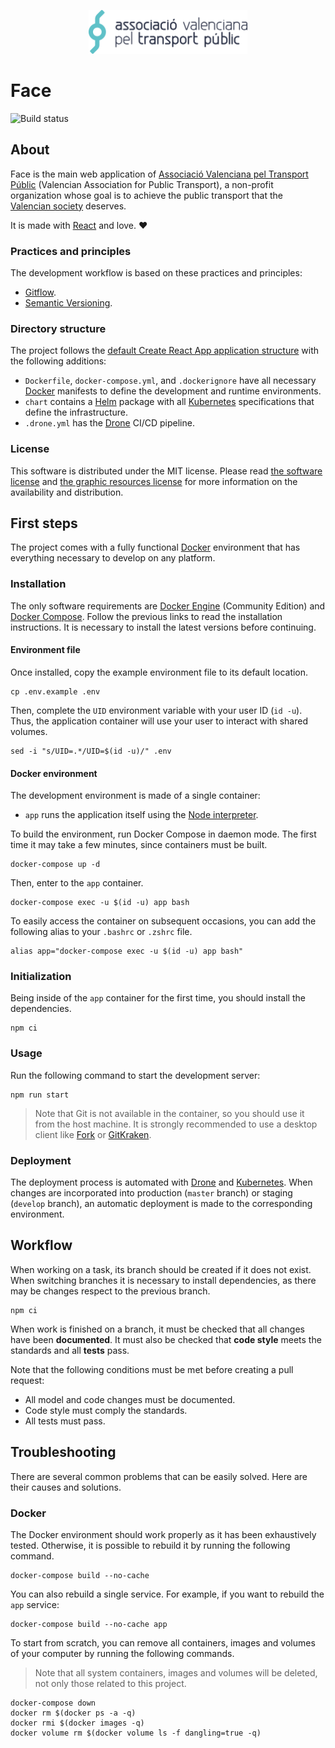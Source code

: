 <p align="center"><a href="https://avptp.org"><img src="src/images/imagotype.svg" height="70px"></a></p>

# Face

![Build status](https://drone.dev.avptp.org/api/badges/avptp/face/status.svg)

## About

Face is the main web application of [Associació Valenciana pel Transport Públic](https://avptp.org) (Valencian Association for Public Transport), a non-profit organization whose goal is to achieve the public transport that the [Valencian society](https://en.wikipedia.org/wiki/Valencian_Community) deserves.

It is made with [React](https://reactjs.org) and love. ❤

### Practices and principles

The development workflow is based on these practices and principles:

* [Gitflow](https://www.atlassian.com/git/tutorials/comparing-workflows/gitflow-workflow).
* [Semantic Versioning](https://semver.org).

### Directory structure

The project follows the [default Create React App application structure](https://facebook.github.io/create-react-app/docs/folder-structure) with the following additions:

* `Dockerfile`, `docker-compose.yml`, and `.dockerignore` have all necessary [Docker](https://www.docker.com) manifests to define the development and runtime environments.
* `chart` contains a [Helm](https://helm.sh) package with all [Kubernetes](https://kubernetes.io) specifications that define the infrastructure.
* `.drone.yml` has the [Drone](https://drone.io) CI/CD pipeline.

### License

This software is distributed under the MIT license. Please read [the software license](license.md) and [the graphic resources license](src/images/license.md) for more information on the availability and distribution.

## First steps

The project comes with a fully functional [Docker](https://www.docker.com) environment that has everything necessary to develop on any platform.

### Installation

The only software requirements are [Docker Engine](https://docs.docker.com/engine/installation/) (Community Edition) and [Docker Compose](https://docs.docker.com/compose/install/). Follow the previous links to read the installation instructions. It is necessary to install the latest versions before continuing.

#### Environment file

Once installed, copy the example environment file to its default location.

```Shell
cp .env.example .env
```

Then, complete the `UID` environment variable with your user ID (`id -u`). Thus, the application container will use your user to interact with shared volumes.

```Shell
sed -i "s/UID=.*/UID=$(id -u)/" .env
```

#### Docker environment

The development environment is made of a single container:

* `app` runs the application itself using the [Node interpreter](https://nodejs.org).

To build the environment, run Docker Compose in daemon mode. The first time it may take a few minutes, since containers must be built.

```Shell
docker-compose up -d
```

Then, enter to the `app` container.

```Shell
docker-compose exec -u $(id -u) app bash
```

To easily access the container on subsequent occasions, you can add the following alias to your `.bashrc` or `.zshrc` file.

```Shell
alias app="docker-compose exec -u $(id -u) app bash"
```

### Initialization

Being inside of the `app` container for the first time, you should install the dependencies.

```Shell
npm ci
```

### Usage

Run the following command to start the development server:

```Shell
npm run start
```

> Note that Git is not available in the container, so you should use it from the host machine. It is strongly recommended to use a desktop client like [Fork](https://git-fork.com) or [GitKraken](https://www.gitkraken.com).

### Deployment

The deployment process is automated with [Drone](https://drone.io) and [Kubernetes](https://kubernetes.io). When changes are incorporated into production (`master` branch) or staging (`develop` branch), an automatic deployment is made to the corresponding environment.

## Workflow

When working on a task, its branch should be created if it does not exist. When switching branches it is necessary to install dependencies, as there may be changes respect to the previous branch.

```Shell
npm ci
```

When work is finished on a branch, it must be checked that all changes have been **documented**. It must also be checked that **code style** meets the standards and all **tests** pass.

Note that the following conditions must be met before creating a pull request:

* All model and code changes must be documented.
* Code style must comply the standards.
* All tests must pass.

## Troubleshooting

There are several common problems that can be easily solved. Here are their causes and solutions.

### Docker

The Docker environment should work properly as it has been exhaustively tested. Otherwise, it is possible to rebuild it by running the following command.

```Shell
docker-compose build --no-cache
```

You can also rebuild a single service. For example, if you want to rebuild the `app` service:

```Shell
docker-compose build --no-cache app
```

To start from scratch, you can remove all containers, images and volumes of your computer by running the following commands.

> Note that all system containers, images and volumes will be deleted, not only those related to this project.

```Shell
docker-compose down
docker rm $(docker ps -a -q)
docker rmi $(docker images -q)
docker volume rm $(docker volume ls -f dangling=true -q)
```
